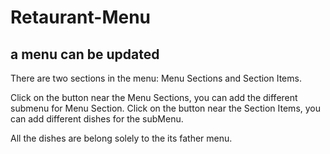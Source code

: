 # Retaurant-Menu
a menu can be updated
----------------------------------------------------------------------------------------
There are two sections in the menu:    Menu Sections and Section Items.

Click on the button near the Menu Sections, you can add the different submenu for Menu Section.
Click on the button near the Section Items, you can add different dishes for the subMenu.

All the dishes are belong solely to the its father menu.
